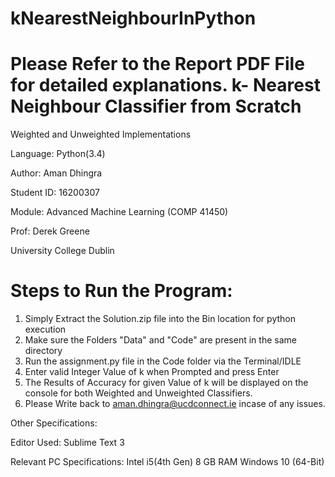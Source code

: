 # kNearestNeighbourInPython
Please Refer to the Report PDF File for detailed explanations.
k- Nearest Neighbour Classifier from Scratch
==============================================

Weighted and Unweighted Implementations 

Language: Python(3.4)

Author: Aman Dhingra

Student ID: 16200307

Module: Advanced Machine Learning (COMP 41450)

Prof: Derek Greene

University College Dublin

Steps to Run the Program:
==============================================

1. Simply Extract the Solution.zip file into the Bin location for python execution 
2. Make sure the Folders "Data" and "Code" are present in the same directory
3. Run the assignment.py file in the Code folder via the Terminal/IDLE
4. Enter valid Integer Value of k when Prompted and press Enter
5. The Results of Accuracy for given Value of k will be displayed on the console for both Weighted and Unweighted Classifiers.
6. Please Write back to aman.dhingra@ucdconnect.ie incase of any issues.

Other Specifications:

Editor Used: Sublime Text 3

Relevant PC Specifications:
Intel i5(4th Gen)
8 GB RAM
Windows 10 (64-Bit)
